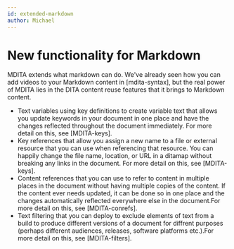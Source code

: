 ```yaml
---
id: extended-markdown
author: Michael
---
```


# New functionality for Markdown

MDITA extends what markdown can do. We've already seen how you can add videos to your Markdown content in [mdita-syntax], but the real power of MDITA lies in the DITA content reuse features that it brings to Markdown content.

* Text variables using key definitions to create variable text that allows you update keywords in your document in one place and have the changes reflected throughout the document immediately. For more detail on this, see [MDITA-keys].
* Key references that allow you assign a new name to a file or external resource that you can use when referencing that resource. You can happily change the file name, location, or URL in a ditamap without breaking any links in the document. For more detail on this, see [MDITA-keys].
* Content references that you can use to refer to content in multiple places in the document without having multiple copies of the content. If the content ever needs updated, it can be done so in one place and the changes automatically reflected everywhere else in the document.For more detail on this, see [MDITA-conrefs].
* Text filtering that you can deploy to exclude elements of text from a build to produce different versions of a document for diffrent purposes (perhaps different audiences, releases, software platforms etc.).For more detail on this, see [MDITA-filters].
